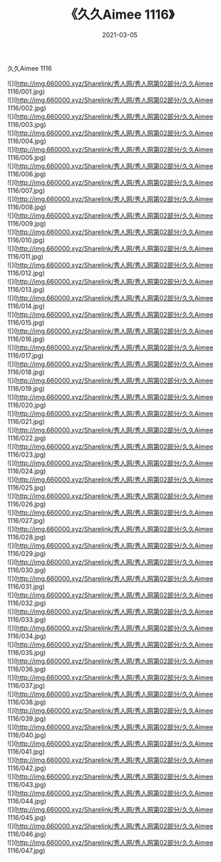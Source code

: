 ﻿---
layout: post
title:  《久久Aimee 1116》
date:   2021-03-05
img: http://img.660000.xyz/Sharelink/秀人网/秀人网第02部分/久久Aimee 1116/000.jpg
categories: [美女, 清纯, 唯美]
---

久久Aimee 1116

  ![](http://img.660000.xyz/Sharelink/秀人网/秀人网第02部分/久久Aimee 1116/001.jpg) <br> ![](http://img.660000.xyz/Sharelink/秀人网/秀人网第02部分/久久Aimee 1116/002.jpg) <br> ![](http://img.660000.xyz/Sharelink/秀人网/秀人网第02部分/久久Aimee 1116/003.jpg) <br> ![](http://img.660000.xyz/Sharelink/秀人网/秀人网第02部分/久久Aimee 1116/004.jpg) <br> ![](http://img.660000.xyz/Sharelink/秀人网/秀人网第02部分/久久Aimee 1116/005.jpg) <br> ![](http://img.660000.xyz/Sharelink/秀人网/秀人网第02部分/久久Aimee 1116/006.jpg) <br> ![](http://img.660000.xyz/Sharelink/秀人网/秀人网第02部分/久久Aimee 1116/007.jpg) <br> ![](http://img.660000.xyz/Sharelink/秀人网/秀人网第02部分/久久Aimee 1116/008.jpg) <br> ![](http://img.660000.xyz/Sharelink/秀人网/秀人网第02部分/久久Aimee 1116/009.jpg) <br> ![](http://img.660000.xyz/Sharelink/秀人网/秀人网第02部分/久久Aimee 1116/010.jpg) <br> ![](http://img.660000.xyz/Sharelink/秀人网/秀人网第02部分/久久Aimee 1116/011.jpg) <br> ![](http://img.660000.xyz/Sharelink/秀人网/秀人网第02部分/久久Aimee 1116/012.jpg) <br> ![](http://img.660000.xyz/Sharelink/秀人网/秀人网第02部分/久久Aimee 1116/013.jpg) <br> ![](http://img.660000.xyz/Sharelink/秀人网/秀人网第02部分/久久Aimee 1116/014.jpg) <br> ![](http://img.660000.xyz/Sharelink/秀人网/秀人网第02部分/久久Aimee 1116/015.jpg) <br> ![](http://img.660000.xyz/Sharelink/秀人网/秀人网第02部分/久久Aimee 1116/016.jpg) <br> ![](http://img.660000.xyz/Sharelink/秀人网/秀人网第02部分/久久Aimee 1116/017.jpg) <br> ![](http://img.660000.xyz/Sharelink/秀人网/秀人网第02部分/久久Aimee 1116/018.jpg) <br> ![](http://img.660000.xyz/Sharelink/秀人网/秀人网第02部分/久久Aimee 1116/019.jpg) <br> ![](http://img.660000.xyz/Sharelink/秀人网/秀人网第02部分/久久Aimee 1116/020.jpg) <br> ![](http://img.660000.xyz/Sharelink/秀人网/秀人网第02部分/久久Aimee 1116/021.jpg) <br> ![](http://img.660000.xyz/Sharelink/秀人网/秀人网第02部分/久久Aimee 1116/022.jpg) <br> ![](http://img.660000.xyz/Sharelink/秀人网/秀人网第02部分/久久Aimee 1116/023.jpg) <br> ![](http://img.660000.xyz/Sharelink/秀人网/秀人网第02部分/久久Aimee 1116/024.jpg) <br> ![](http://img.660000.xyz/Sharelink/秀人网/秀人网第02部分/久久Aimee 1116/025.jpg) <br> ![](http://img.660000.xyz/Sharelink/秀人网/秀人网第02部分/久久Aimee 1116/026.jpg) <br> ![](http://img.660000.xyz/Sharelink/秀人网/秀人网第02部分/久久Aimee 1116/027.jpg) <br> ![](http://img.660000.xyz/Sharelink/秀人网/秀人网第02部分/久久Aimee 1116/028.jpg) <br> ![](http://img.660000.xyz/Sharelink/秀人网/秀人网第02部分/久久Aimee 1116/029.jpg) <br> ![](http://img.660000.xyz/Sharelink/秀人网/秀人网第02部分/久久Aimee 1116/030.jpg) <br> ![](http://img.660000.xyz/Sharelink/秀人网/秀人网第02部分/久久Aimee 1116/031.jpg) <br> ![](http://img.660000.xyz/Sharelink/秀人网/秀人网第02部分/久久Aimee 1116/032.jpg) <br> ![](http://img.660000.xyz/Sharelink/秀人网/秀人网第02部分/久久Aimee 1116/033.jpg) <br> ![](http://img.660000.xyz/Sharelink/秀人网/秀人网第02部分/久久Aimee 1116/034.jpg) <br> ![](http://img.660000.xyz/Sharelink/秀人网/秀人网第02部分/久久Aimee 1116/035.jpg) <br> ![](http://img.660000.xyz/Sharelink/秀人网/秀人网第02部分/久久Aimee 1116/036.jpg) <br> ![](http://img.660000.xyz/Sharelink/秀人网/秀人网第02部分/久久Aimee 1116/037.jpg) <br> ![](http://img.660000.xyz/Sharelink/秀人网/秀人网第02部分/久久Aimee 1116/038.jpg) <br> ![](http://img.660000.xyz/Sharelink/秀人网/秀人网第02部分/久久Aimee 1116/039.jpg) <br> ![](http://img.660000.xyz/Sharelink/秀人网/秀人网第02部分/久久Aimee 1116/040.jpg) <br> ![](http://img.660000.xyz/Sharelink/秀人网/秀人网第02部分/久久Aimee 1116/041.jpg) <br> ![](http://img.660000.xyz/Sharelink/秀人网/秀人网第02部分/久久Aimee 1116/042.jpg) <br> ![](http://img.660000.xyz/Sharelink/秀人网/秀人网第02部分/久久Aimee 1116/043.jpg) <br> ![](http://img.660000.xyz/Sharelink/秀人网/秀人网第02部分/久久Aimee 1116/044.jpg) <br> ![](http://img.660000.xyz/Sharelink/秀人网/秀人网第02部分/久久Aimee 1116/045.jpg) <br> ![](http://img.660000.xyz/Sharelink/秀人网/秀人网第02部分/久久Aimee 1116/046.jpg) <br> ![](http://img.660000.xyz/Sharelink/秀人网/秀人网第02部分/久久Aimee 1116/047.jpg) <br>